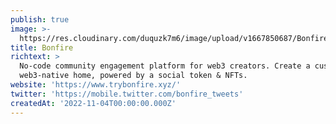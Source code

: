 ```yaml
---
publish: true
image: >-
  https://res.cloudinary.com/duquzk7m6/image/upload/v1667850687/Bonfire_enwrkq.png
title: Bonfire
richtext: >
  No-code community engagement platform for web3 creators. Create a custom
  web3-native home, powered by a social token & NFTs.
website: 'https://www.trybonfire.xyz/'
twitter: 'https://mobile.twitter.com/bonfire_tweets'
createdAt: '2022-11-04T00:00:00.000Z'
---
```


